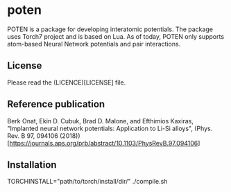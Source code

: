 # poten

POTEN is a package for developing interatomic potentials. The package uses Torch7 project and is based on Lua. As of today, POTEN only supports atom-based Neural Network potentials and pair interactions.

## License

Please read the (LICENCE)[LICENSE] file.

## Reference publication

Berk Onat, Ekin D. Cubuk, Brad D. Malone, and Efthimios Kaxiras, "Implanted neural network potentials: Application to Li-Si alloys", (Phys. Rev. B 97, 094106 (2018))[https://journals.aps.org/prb/abstract/10.1103/PhysRevB.97.094106]

## Installation

TORCHINSTALL="path/to/torch/install/dir/" ./compile.sh
